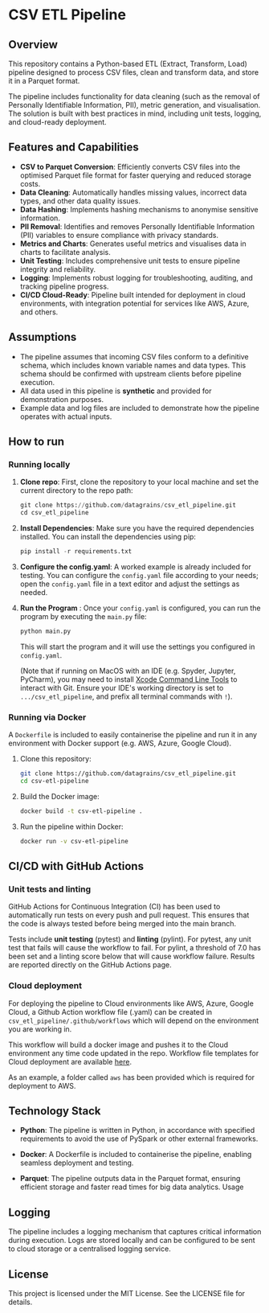 # CSV ETL Pipeline

## Overview
This repository contains a Python-based ETL (Extract, Transform, Load) pipeline designed to process CSV files, clean and transform data, and store it in a Parquet format. 

The pipeline includes functionality for data cleaning (such as the removal of Personally Identifiable Information, PII), metric generation, and visualisation. The solution is built with best practices in mind, including unit tests, logging, and cloud-ready deployment.

## Features and Capabilities
- **CSV to Parquet Conversion**: Efficiently converts CSV files into the optimised Parquet file format for faster querying and reduced storage costs.
- **Data Cleaning**: Automatically handles missing values, incorrect data types, and other data quality issues.
- **Data Hashing**: Implements hashing mechanisms to anonymise sensitive information.
- **PII Removal**: Identifies and removes Personally Identifiable Information (PII) variables to ensure compliance with privacy standards.
- **Metrics and Charts**: Generates useful metrics and visualises data in charts to facilitate analysis.
- **Unit Testing**: Includes comprehensive unit tests to ensure pipeline integrity and reliability.
- **Logging**: Implements robust logging for troubleshooting, auditing, and tracking pipeline progress.
- **CI/CD Cloud-Ready**: Pipeline built intended for deployment in cloud environments, with integration potential for services like AWS, Azure, and others.

## Assumptions
- The pipeline assumes that incoming CSV files conform to a definitive schema, which includes known variable names and data types. This schema should be confirmed with upstream clients before pipeline execution.
- All data used in this pipeline is **synthetic** and provided for demonstration purposes.
- Example data and log files are included to demonstrate how the pipeline operates with actual inputs.

## How to run

### Running locally

1. **Clone repo**: First, clone the repository to your local machine and set the current directory to the repo path:

   ```python
   git clone https://github.com/datagrains/csv_etl_pipeline.git
   cd csv_etl_pipeline
   ```

3. **Install Dependencies**: Make sure you have the required dependencies installed. You can install the dependencies using pip: 
   ```python
   pip install -r requirements.txt
   ```

4. **Configure the config.yaml**: A worked example is already included for testing. You can configure the `config.yaml` file according to your needs; open the `config.yaml` file in a text editor and adjust the settings as needed. 

6. **Run the Program** : Once your `config.yaml` is configured, you can run the program by executing the `main.py` file:

   ```bash
   python main.py
   ```
   This will start the program and it will use the settings you configured in `config.yaml`.

   (Note that if running on MacOS with an IDE (e.g. Spyder, Jupyter, PyCharm), you may need to install [Xcode Command Line Tools](https://mac.install.guide/commandlinetools/) to interact with Git.
   Ensure your IDE's working directory is set to `.../csv_etl_pipeline`, and prefix all terminal commands with `!`).

### Running via Docker
A `Dockerfile` is included to easily containerise the pipeline and run it in any environment with Docker support (e.g. AWS, Azure, Google Cloud).

1. Clone this repository:
   ```bash
   git clone https://github.com/datagrains/csv_etl_pipeline.git
   cd csv-etl-pipeline
   ```

2. Build the Docker image:
   ```bash
   docker build -t csv-etl-pipeline .
   ```

3. Run the pipeline within Docker:
   ```bash
   docker run -v csv-etl-pipeline
   ```

## CI/CD with GitHub Actions

### Unit tests and linting
GitHub Actions for Continuous Integration (CI) has been used to automatically run tests on every push and pull request. This ensures that the code is always tested before being merged into the main branch. 

Tests include **unit testing** (pytest) and **linting** (pylint). For pytest, any unit test that fails will cause the workflow to fail. For pylint, a threshold of 7.0 has been set and a linting score below that will cause workflow failure. Results are reported directly on the GitHub Actions page.

### Cloud deployment
For deploying the pipeline to Cloud environments like AWS, Azure, Google Cloud, a Github Action workflow file (.yaml) can be created in `csv_etl_pipeline/.github/workflows` which will depend on the  environment you are working in. 

This workflow will build a docker image and pushes it to the Cloud environment any time code updated in the repo. Workflow file templates for Cloud deployment are available [here](https://github.com/datagrains/csv_etl_pipeline/actions/new?category=deployment).

As an example, a folder called `aws` has been provided which is required for deployment to AWS.


## Technology Stack

- **Python**: The pipeline is written in Python, in accordance with specified requirements to avoid the use of PySpark or other external frameworks.

- **Docker**: A Dockerfile is included to containerise the pipeline, enabling seamless deployment and testing.

- **Parquet**: The pipeline outputs data in the Parquet format, ensuring efficient storage and faster read times for big data analytics.
Usage


## Logging

The pipeline includes a logging mechanism that captures critical information during execution. Logs are stored locally and can be configured to be sent to cloud storage or a centralised logging service.

## License

This project is licensed under the MIT License. See the LICENSE file for details.

